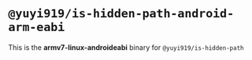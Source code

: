 # `@yuyi919/is-hidden-path-android-arm-eabi`

This is the **armv7-linux-androideabi** binary for `@yuyi919/is-hidden-path`
